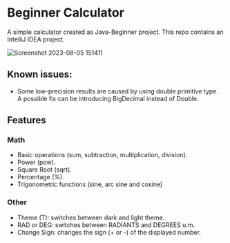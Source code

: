 # Beginner Calculator
A simple calculator created as Java-Beginner project.
This repo contains an IntelliJ IDEA project.

![Screenshot 2023-08-05 151411](https://github.com/pepperjackdev/beginner_calculator/assets/98756989/b5cb0163-c1d6-4231-af46-a24668744b9d)

## Known issues:
- Some low-precision results are caused by using double primitive type. <br>
  A possible fix can be introducing BigDecimal instead of Double.

## Features
### Math
- Basic operations (sum, subtraction, multiplication, division).
- Power (pow).
- Square Root (sqrt).
- Percentage (%).
- Trigonometric functions (sine, arc sine and cosine)
### Other
- Theme (T): switches between dark and light theme.
- RAD or DEG: switches between RADIANTS and DEGREES u.m.
- Change Sign: changes the sign (+ or -) of the displayed number.
